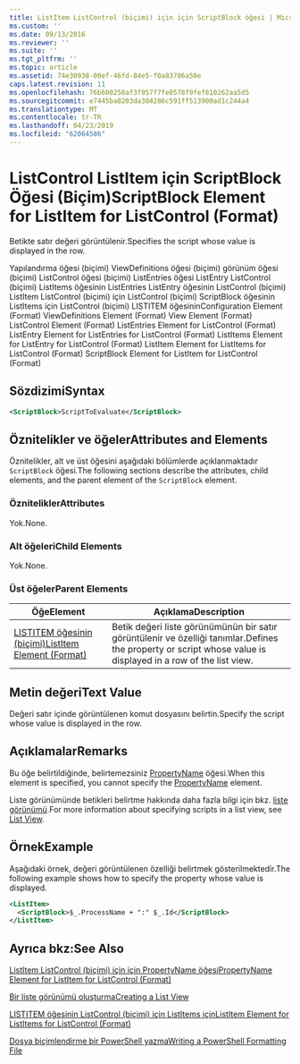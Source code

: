 ```yaml
---
title: ListItem ListControl (biçimi) için için ScriptBlock öğesi | Microsoft Docs
ms.custom: ''
ms.date: 09/13/2016
ms.reviewer: ''
ms.suite: ''
ms.tgt_pltfrm: ''
ms.topic: article
ms.assetid: 74e30938-00ef-46fd-84e5-f0a83706a50e
caps.latest.revision: 11
ms.openlocfilehash: 76b600256af3f957f7fe0578f9fef810262aa5d5
ms.sourcegitcommit: e7445ba8203da304286c591ff513900ad1c244a4
ms.translationtype: MT
ms.contentlocale: tr-TR
ms.lasthandoff: 04/23/2019
ms.locfileid: "62064586"
---
```

# <a name="scriptblock-element-for-listitem-for-listcontrol-format"></a><span data-ttu-id="52acd-102">ListControl ListItem için ScriptBlock Öğesi (Biçim)</span><span class="sxs-lookup"><span data-stu-id="52acd-102">ScriptBlock Element for ListItem for ListControl (Format)</span></span>

<span data-ttu-id="52acd-103">Betikte satır değeri görüntülenir.</span><span class="sxs-lookup"><span data-stu-id="52acd-103">Specifies the script whose value is displayed in the row.</span></span>

<span data-ttu-id="52acd-104">Yapılandırma öğesi (biçimi) ViewDefinitions öğesi (biçimi) görünüm öğesi (biçimi) ListControl öğesi (biçimi) ListEntries öğesi ListEntry ListControl (biçimi) ListItems öğesinin ListEntries ListEntry öğesinin ListControl (biçimi) ListItem ListControl (biçimi) için ListControl (biçimi) ScriptBlock öğesinin ListItems için ListControl (biçimi) LISTITEM öğesinin</span><span class="sxs-lookup"><span data-stu-id="52acd-104">Configuration Element (Format) ViewDefinitions Element (Format) View Element (Format) ListControl Element (Format) ListEntries Element for ListControl (Format) ListEntry Element for ListEntries for ListControl (Format) ListItems Element for ListEntry for ListControl (Format) ListItem Element for ListItems for ListControl (Format) ScriptBlock Element for ListItem for ListControl (Format)</span></span>

## <a name="syntax"></a><span data-ttu-id="52acd-105">Sözdizimi</span><span class="sxs-lookup"><span data-stu-id="52acd-105">Syntax</span></span>

```xml
<ScriptBlock>ScriptToEvaluate</ScriptBlock>
```

## <a name="attributes-and-elements"></a><span data-ttu-id="52acd-106">Öznitelikler ve öğeler</span><span class="sxs-lookup"><span data-stu-id="52acd-106">Attributes and Elements</span></span>

<span data-ttu-id="52acd-107">Öznitelikler, alt ve üst öğesini aşağıdaki bölümlerde açıklanmaktadır `ScriptBlock` öğesi.</span><span class="sxs-lookup"><span data-stu-id="52acd-107">The following sections describe the attributes, child elements, and the parent element of the `ScriptBlock` element.</span></span>

### <a name="attributes"></a><span data-ttu-id="52acd-108">Öznitelikler</span><span class="sxs-lookup"><span data-stu-id="52acd-108">Attributes</span></span>

<span data-ttu-id="52acd-109">Yok.</span><span class="sxs-lookup"><span data-stu-id="52acd-109">None.</span></span>

### <a name="child-elements"></a><span data-ttu-id="52acd-110">Alt öğeleri</span><span class="sxs-lookup"><span data-stu-id="52acd-110">Child Elements</span></span>

<span data-ttu-id="52acd-111">Yok.</span><span class="sxs-lookup"><span data-stu-id="52acd-111">None.</span></span>

### <a name="parent-elements"></a><span data-ttu-id="52acd-112">Üst öğeler</span><span class="sxs-lookup"><span data-stu-id="52acd-112">Parent Elements</span></span>

|<span data-ttu-id="52acd-113">Öğe</span><span class="sxs-lookup"><span data-stu-id="52acd-113">Element</span></span>|<span data-ttu-id="52acd-114">Açıklama</span><span class="sxs-lookup"><span data-stu-id="52acd-114">Description</span></span>|
|-------------|-----------------|
|[<span data-ttu-id="52acd-115">LISTITEM öğesinin (biçimi)</span><span class="sxs-lookup"><span data-stu-id="52acd-115">ListItem Element (Format)</span></span>](./listitem-element-for-listitems-for-listcontrol-format.md)|<span data-ttu-id="52acd-116">Betik değeri liste görünümünün bir satır görüntülenir ve özelliği tanımlar.</span><span class="sxs-lookup"><span data-stu-id="52acd-116">Defines the property or script whose value is displayed in a row of the list view.</span></span>|

## <a name="text-value"></a><span data-ttu-id="52acd-117">Metin değeri</span><span class="sxs-lookup"><span data-stu-id="52acd-117">Text Value</span></span>

<span data-ttu-id="52acd-118">Değeri satır içinde görüntülenen komut dosyasını belirtin.</span><span class="sxs-lookup"><span data-stu-id="52acd-118">Specify the script whose value is displayed in the row.</span></span>

## <a name="remarks"></a><span data-ttu-id="52acd-119">Açıklamalar</span><span class="sxs-lookup"><span data-stu-id="52acd-119">Remarks</span></span>

<span data-ttu-id="52acd-120">Bu öğe belirtildiğinde, belirtemezsiniz [PropertyName](./propertyname-element-for-listitem-for-listcontrol-format.md) öğesi.</span><span class="sxs-lookup"><span data-stu-id="52acd-120">When this element is specified, you cannot specify the [PropertyName](./propertyname-element-for-listitem-for-listcontrol-format.md) element.</span></span>

<span data-ttu-id="52acd-121">Liste görünümünde betikleri belirtme hakkında daha fazla bilgi için bkz. [liste görünümü](./creating-a-list-view.md).</span><span class="sxs-lookup"><span data-stu-id="52acd-121">For more information about specifying scripts in a list view, see [List View](./creating-a-list-view.md).</span></span>

## <a name="example"></a><span data-ttu-id="52acd-122">Örnek</span><span class="sxs-lookup"><span data-stu-id="52acd-122">Example</span></span>

<span data-ttu-id="52acd-123">Aşağıdaki örnek, değeri görüntülenen özelliği belirtmek gösterilmektedir.</span><span class="sxs-lookup"><span data-stu-id="52acd-123">The following example shows how to specify the property whose value is displayed.</span></span>

```xml
<ListItem>
  <ScriptBlock>$_.ProcessName + ":" $_.Id</ScriptBlock>
</ListItem>

```

## <a name="see-also"></a><span data-ttu-id="52acd-124">Ayrıca bkz:</span><span class="sxs-lookup"><span data-stu-id="52acd-124">See Also</span></span>

[<span data-ttu-id="52acd-125">ListItem ListControl (biçimi) için için PropertyName öğesi</span><span class="sxs-lookup"><span data-stu-id="52acd-125">PropertyName Element for ListItem for ListControl (Format)</span></span>](./propertyname-element-for-listitem-for-listcontrol-format.md)

[<span data-ttu-id="52acd-126">Bir liste görünümü oluşturma</span><span class="sxs-lookup"><span data-stu-id="52acd-126">Creating a List View</span></span>](./creating-a-list-view.md)

[<span data-ttu-id="52acd-127">LISTITEM öğesinin ListControl (biçimi) için ListItems için</span><span class="sxs-lookup"><span data-stu-id="52acd-127">ListItem Element for ListItems for ListControl (Format)</span></span>](./listitem-element-for-listitems-for-listcontrol-format.md)

[<span data-ttu-id="52acd-128">Dosya biçimlendirme bir PowerShell yazma</span><span class="sxs-lookup"><span data-stu-id="52acd-128">Writing a PowerShell Formatting File</span></span>](./writing-a-powershell-formatting-file.md)

